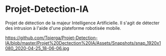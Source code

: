 # Projet-Detection-IA
Projet de détection de la majeur Intelligence Artificielle. Il s'agit de détecter des intrusion à l'aide d'une plateforme robotisée mobile.


https://github.com/Tpierga/Projet-Detection-IA/blob/master/Projet%20Dectection%20IA/Assets/Snapshots/snap_1920x1080_2020-04-25_18-06-06.jpg
